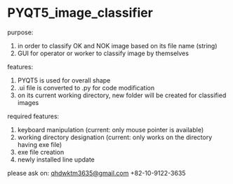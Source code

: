 # PYQT5_image_classifier

purpose:
  1. in order to classify OK and NOK image based on its file name (string)
  2. GUI for operator or worker to classify image by themselves

features: 
  1. PYQT5 is used for overall shape
  2. .ui file is converted to .py for code modification 
  3. on its current working directory, new folder will be created for classified images

required features:
  1. keyboard manipulation (current: only mouse pointer is available)
  2. working directory designation (current: only works on the directory having exe file)
  3. exe file creation
  4. newly installed line update

please ask on: 
  qhdwktm3635@gmail.com
  +82-10-9122-3635
